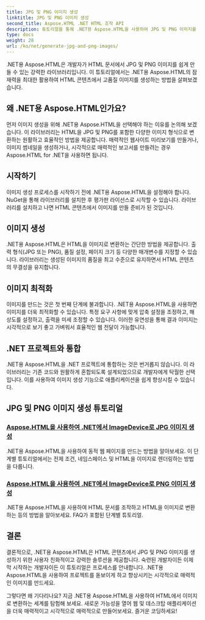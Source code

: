 ```yaml
---
title: JPG 및 PNG 이미지 생성
linktitle: JPG 및 PNG 이미지 생성
second_title: Aspose.HTML .NET HTML 조작 API
description: 튜토리얼을 통해 .NET용 Aspose.HTML을 사용하여 JPG 및 PNG 이미지를 생성하는 방법을 알아보세요. 손쉽게 멋진 그래픽을 만들어 보세요.
type: docs
weight: 28
url: /ko/net/generate-jpg-and-png-images/
---
```

 
.NET용 Aspose.HTML은 개발자가 HTML 문서에서 JPG 및 PNG 이미지를 쉽게 만들 수 있는 강력한 라이브러리입니다. 이 튜토리얼에서는 .NET용 Aspose.HTML의 잠재력을 최대한 활용하여 HTML 콘텐츠에서 고품질 이미지를 생성하는 방법을 살펴보겠습니다.

## 왜 .NET용 Aspose.HTML인가요?

먼저 이미지 생성을 위해 .NET용 Aspose.HTML을 선택해야 하는 이유를 논의해 보겠습니다. 이 라이브러리는 HTML을 JPG 및 PNG를 포함한 다양한 이미지 형식으로 변환하는 원활하고 효율적인 방법을 제공합니다. 매력적인 웹사이트 미리보기를 만들거나, 이미지 썸네일을 생성하거나, 시각적으로 매력적인 보고서를 만들려는 경우 Aspose.HTML for .NET을 사용하면 됩니다.

## 시작하기

이미지 생성 프로세스를 시작하기 전에 .NET용 Aspose.HTML을 설정해야 합니다. NuGet을 통해 라이브러리를 설치한 후 평가판 라이선스로 시작할 수 있습니다. 라이브러리를 설치하고 나면 HTML 콘텐츠에서 이미지를 만들 준비가 된 것입니다.

## 이미지 생성

.NET용 Aspose.HTML은 HTML을 이미지로 변환하는 간단한 방법을 제공합니다. 출력 형식(JPG 또는 PNG), 품질 설정, 페이지 크기 등 다양한 매개변수를 지정할 수 있습니다. 라이브러리는 생성된 이미지의 품질을 최고 수준으로 유지하면서 HTML 콘텐츠의 무결성을 유지합니다.

## 이미지 최적화

이미지를 만드는 것은 첫 번째 단계에 불과합니다. .NET용 Aspose.HTML을 사용하면 이미지를 더욱 최적화할 수 있습니다. 특정 요구 사항에 맞게 압축 설정을 조정하고, 해상도를 설정하고, 출력을 미세 조정할 수 있습니다. 이러한 유연성을 통해 결과 이미지는 시각적으로 보기 좋고 가벼워서 효율적인 웹 전달이 가능합니다.

## .NET 프로젝트와 통합

.NET용 Aspose.HTML을 .NET 프로젝트에 통합하는 것은 번거롭지 않습니다. 이 라이브러리는 기존 코드와 원활하게 혼합되도록 설계되었으므로 개발자에게 탁월한 선택입니다. 이를 사용하여 이미지 생성 기능으로 애플리케이션을 쉽게 향상시킬 수 있습니다.

## JPG 및 PNG 이미지 생성 튜토리얼
### [Aspose.HTML을 사용하여 .NET에서 ImageDevice로 JPG 이미지 생성](./generate-jpg-images-by-imagedevice/)
.NET용 Aspose.HTML을 사용하여 동적 웹 페이지를 만드는 방법을 알아보세요. 이 단계별 튜토리얼에서는 전제 조건, 네임스페이스 및 HTML을 이미지로 렌더링하는 방법을 다룹니다.
### [Aspose.HTML을 사용하여 .NET에서 ImageDevice로 PNG 이미지 생성](./generate-png-images-by-imagedevice/)
.NET용 Aspose.HTML을 사용하여 HTML 문서를 조작하고 HTML을 이미지로 변환하는 등의 방법을 알아보세요. FAQ가 포함된 단계별 튜토리얼.

## 결론

결론적으로, .NET용 Aspose.HTML은 HTML 콘텐츠에서 JPG 및 PNG 이미지를 생성하기 위한 사용자 친화적이고 강력한 솔루션을 제공합니다. 숙련된 개발자이든 이제 막 시작하는 개발자이든 이 튜토리얼은 프로세스를 안내합니다. .NET용 Aspose.HTML을 사용하여 프로젝트를 돋보이게 하고 향상시키는 시각적으로 매력적인 이미지를 만드세요.

그렇다면 왜 기다리나요? 지금 .NET용 Aspose.HTML을 사용하여 HTML에서 이미지로 변환하는 세계를 탐험해 보세요. 새로운 가능성을 열어 웹 및 데스크탑 애플리케이션을 더욱 매력적이고 시각적으로 매력적으로 만들어보세요. 즐거운 코딩하세요!